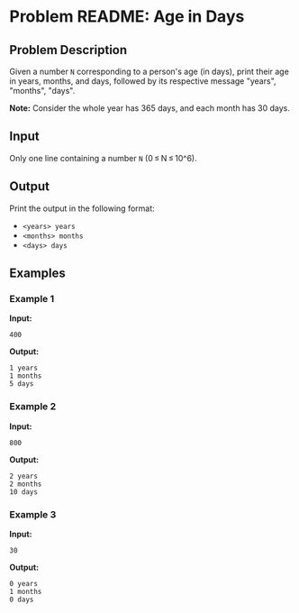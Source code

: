 
# Problem README: Age in Days

## Problem Description

Given a number `N` corresponding to a person's age (in days), print their age in years, months, and days, followed by its respective message "years", "months", "days".

**Note:** Consider the whole year has 365 days, and each month has 30 days.

## Input

Only one line containing a number `N` (0 ≤ N ≤ 10^6).

## Output

Print the output in the following format:

- `<years> years`
- `<months> months`
- `<days> days`

## Examples

### Example 1

**Input:**
```
400
```

**Output:**
```
1 years
1 months
5 days
```

### Example 2

**Input:**
```
800
```

**Output:**
```
2 years
2 months
10 days
```

### Example 3

**Input:**
```
30
```

**Output:**
```
0 years
1 months
0 days
```
